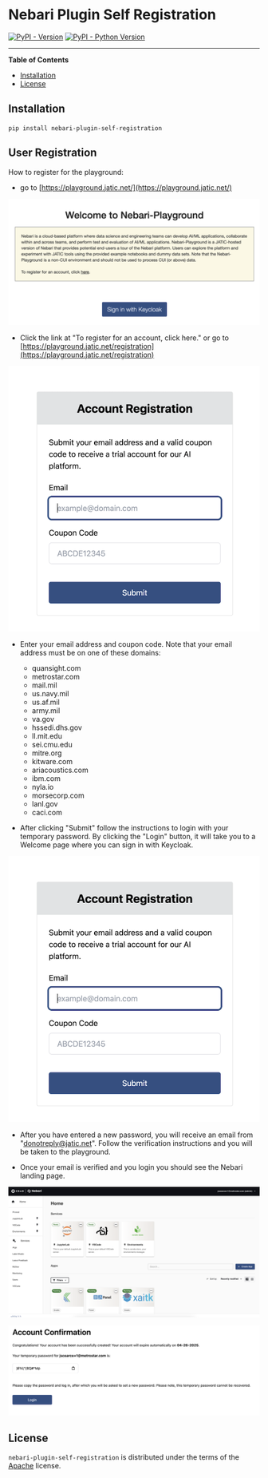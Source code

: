 # Nebari Plugin Self Registration

[![PyPI - Version](https://img.shields.io/pypi/v/nebari-plugin-self-registration.svg)](https://pypi.org/project/nebari-plugin-self-registration)
[![PyPI - Python Version](https://img.shields.io/pypi/pyversions/nebari-plugin-self-registration.svg)](https://pypi.org/project/nebari-plugin-self-registration)

-----

**Table of Contents**

- [Installation](#installation)
- [License](#license)

## Installation

```console
pip install nebari-plugin-self-registration
```

## User Registration
How to register for the playground:

- go to [https://playground.jatic.net/](https://playground.jatic.net/)
<p align="center">
  <img src="images/main-landing.png" />
</p>

- Click the link at "To register for an account, click here." or go to [https://playground.jatic.net/registration](https://playground.jatic.net/registration)

<p align="center">
  <img src="images/account-register.png" />
</p>

- Enter your email address and coupon code.  Note that your email address must be on one of these domains:
  - quansight.com
  - metrostar.com
  - mail.mil
  - us.navy.mil
  - us.af.mil
  - army.mil
  - va.gov
  - hssedi.dhs.gov
  - ll.mit.edu
  - sei.cmu.edu
  - mitre.org
  - kitware.com
  - ariacoustics.com
  - ibm.com
  - nyla.io
  - morsecorp.com
  - lanl.gov
  - caci.com

- After clicking "Submit" follow the instructions to login with your temporary password. By clicking the "Login" button, it will take you to a Welcome page where you can sign in with Keycloak.

<p align="center">
  <img src="images/account-register.png" />
</p>

- After you have entered a new password, you will receive an email from "donotreply@jatic.net".  Follow the verification instructions and you will be taken to the playground.

- Once your email is verified and you login you should see the Nebari landing page.

<p align="center">
  <img src="images/nebari-landing.png" />
</p>

<p align="center">
  <img src="images/account-confirm.png" />
</p>

## License

`nebari-plugin-self-registration` is distributed under the terms of the [Apache](./LICENSE.md) license.
